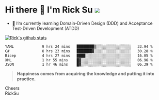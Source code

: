 # Hi there 👋 I'm Rick Su ![](https://komarev.com/ghpvc/?username=ricksu978)
<!--
**ricksu978/ricksu978** is a ✨ _special_ ✨ repository because its `README.md` (this file) appears on your GitHub profile.

Here are some ideas to get you started:

- 🔭 I’m currently working on ...
-->
- 🌱 I’m currently learning Domain-Driven Design (DDD) and Acceptance Test-Driven Development (ATDD)
<!--
- 👯 I’m looking to collaborate on ...
- 🤔 I’m looking for help with ...
- 💬 Ask me about ...
- 📫 How to reach me: ...
- 😄 Pronouns: ...
- ⚡ Fun fact: ...
-->
[![Rick's github stats](https://github-readme-stats.vercel.app/api?username=ricksu978&theme=dark)](https://github.com/ricksu978/ricksu978)

<!--START_SECTION:waka-->

```txt
YAML             9 hrs 24 mins   ████████▒░░░░░░░░░░░░░░░░   33.94 %
C#               8 hrs 23 mins   ███████▓░░░░░░░░░░░░░░░░░   30.28 %
Bicep            4 hrs 27 mins   ████░░░░░░░░░░░░░░░░░░░░░   16.05 %
XML              1 hr 55 mins    █▓░░░░░░░░░░░░░░░░░░░░░░░   06.96 %
JSON             1 hr 46 mins    █▓░░░░░░░░░░░░░░░░░░░░░░░   06.39 %
```

<!--END_SECTION:waka-->

> **Happiness comes from acquiring the knowledge and putting it into practice.**

Cheers  
RickSu 
